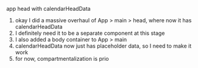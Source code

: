app head with calendarHeadData
1. okay I did a massive overhaul of App > main > head, where now it has calendarHeadData
2. I definitely need it to be a separate component at this stage
3. I also added a body container to App >  main
4. calendarHeadData now just has placeholder data, so I need to make it work
5. for now, compartmentalization is prio